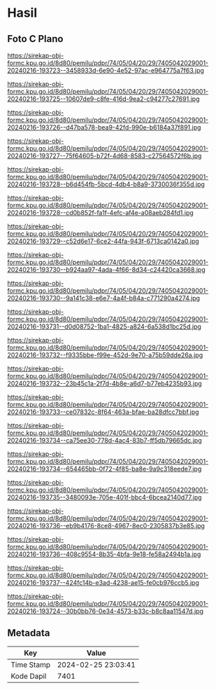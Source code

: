 # Hasil

## Foto C Plano

https://sirekap-obj-formc.kpu.go.id/8d80/pemilu/pdpr/74/05/04/20/29/7405042029001-20240216-193723--3458933d-6e90-4e52-97ac-e964775a7f63.jpg

https://sirekap-obj-formc.kpu.go.id/8d80/pemilu/pdpr/74/05/04/20/29/7405042029001-20240216-193725--10607de9-c8fe-416d-9ea2-c94277c27691.jpg

https://sirekap-obj-formc.kpu.go.id/8d80/pemilu/pdpr/74/05/04/20/29/7405042029001-20240216-193726--d47ba578-bea9-42fd-990e-b6184a37f891.jpg

https://sirekap-obj-formc.kpu.go.id/8d80/pemilu/pdpr/74/05/04/20/29/7405042029001-20240216-193727--75f64605-b72f-4d68-8583-c27564572f6b.jpg

https://sirekap-obj-formc.kpu.go.id/8d80/pemilu/pdpr/74/05/04/20/29/7405042029001-20240216-193728--b6d454fb-5bcd-4db4-b8a9-3730036f355d.jpg

https://sirekap-obj-formc.kpu.go.id/8d80/pemilu/pdpr/74/05/04/20/29/7405042029001-20240216-193728--cd0b852f-fa1f-4efc-af4e-a08aeb284fd1.jpg

https://sirekap-obj-formc.kpu.go.id/8d80/pemilu/pdpr/74/05/04/20/29/7405042029001-20240216-193729--c52d6e17-6ce2-44fa-943f-6713ca0142a0.jpg

https://sirekap-obj-formc.kpu.go.id/8d80/pemilu/pdpr/74/05/04/20/29/7405042029001-20240216-193730--b924aa97-4ada-4f66-8d34-c24420ca3668.jpg

https://sirekap-obj-formc.kpu.go.id/8d80/pemilu/pdpr/74/05/04/20/29/7405042029001-20240216-193730--9a141c38-e6e7-4a4f-b84a-c771290a4274.jpg

https://sirekap-obj-formc.kpu.go.id/8d80/pemilu/pdpr/74/05/04/20/29/7405042029001-20240216-193731--d0d08752-1ba1-4825-a824-6a538d1bc25d.jpg

https://sirekap-obj-formc.kpu.go.id/8d80/pemilu/pdpr/74/05/04/20/29/7405042029001-20240216-193732--f9335bbe-f99e-452d-9e70-a75b59dde26a.jpg

https://sirekap-obj-formc.kpu.go.id/8d80/pemilu/pdpr/74/05/04/20/29/7405042029001-20240216-193732--23b45c1a-2f7d-4b8e-a6d7-b77eb4235b93.jpg

https://sirekap-obj-formc.kpu.go.id/8d80/pemilu/pdpr/74/05/04/20/29/7405042029001-20240216-193733--ce07832c-8f64-463a-bfae-ba28dfcc7bbf.jpg

https://sirekap-obj-formc.kpu.go.id/8d80/pemilu/pdpr/74/05/04/20/29/7405042029001-20240216-193734--ca75ee30-778d-4ac4-83b7-ff5db79665dc.jpg

https://sirekap-obj-formc.kpu.go.id/8d80/pemilu/pdpr/74/05/04/20/29/7405042029001-20240216-193734--654465bb-0f72-4f85-ba8e-9a9c318eede7.jpg

https://sirekap-obj-formc.kpu.go.id/8d80/pemilu/pdpr/74/05/04/20/29/7405042029001-20240216-193735--3480093e-705e-401f-bbc4-6bcea2140d77.jpg

https://sirekap-obj-formc.kpu.go.id/8d80/pemilu/pdpr/74/05/04/20/29/7405042029001-20240216-193736--eb9b4176-8ce8-4967-8ec0-2305837b3e85.jpg

https://sirekap-obj-formc.kpu.go.id/8d80/pemilu/pdpr/74/05/04/20/29/7405042029001-20240216-193736--408c9554-8b35-4bfa-9e18-fe58a2494b1a.jpg

https://sirekap-obj-formc.kpu.go.id/8d80/pemilu/pdpr/74/05/04/20/29/7405042029001-20240216-193737--424fc14b-e3ad-4238-ae15-fe0cb976ccb5.jpg

https://sirekap-obj-formc.kpu.go.id/8d80/pemilu/pdpr/74/05/04/20/29/7405042029001-20240216-193724--30b0bb76-0e34-4573-b33c-b8c8aa11547d.jpg


## Metadata

| Key        | Value               |
| ---------- | ------------------- |
| Time Stamp | 2024-02-25 23:03:41 |
| Kode Dapil | 7401                |



